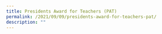 ```yaml
---
title: Presidents Award for Teachers (PAT)
permalink: /2021/09/09/presidents-award-for-teachers-pat/
description: ""
---
```

